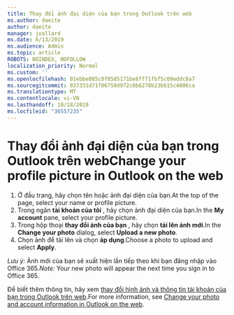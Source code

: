 ```yaml
---
title: Thay đổi ảnh đại diện của bạn trong Outlook trên web
ms.author: daeite
author: daeite
manager: joallard
ms.date: 6/13/2019
ms.audience: Admin
ms.topic: article
ROBOTS: NOINDEX, NOFOLLOW
localization_priority: Normal
ms.custom: ''
ms.openlocfilehash: 01ebbe085c0f8585171be8ff71fbf5c09eddc8a7
ms.sourcegitcommit: 037331d71f06750d972c0b6278b23bb15c4806ca
ms.translationtype: MT
ms.contentlocale: vi-VN
ms.lasthandoff: 10/18/2019
ms.locfileid: "36557235"
---
```

# <a name="change-your-profile-picture-in-outlook-on-the-web"></a><span data-ttu-id="04b95-102">Thay đổi ảnh đại diện của bạn trong Outlook trên web</span><span class="sxs-lookup"><span data-stu-id="04b95-102">Change your profile picture in Outlook on the web</span></span>

1. <span data-ttu-id="04b95-103">Ở đầu trang, hãy chọn tên hoặc ảnh đại diện của bạn.</span><span class="sxs-lookup"><span data-stu-id="04b95-103">At the top of the page, select your name or profile picture.</span></span>
1. <span data-ttu-id="04b95-104">Trong ngăn **tài khoản của tôi** , hãy chọn ảnh đại diện của bạn.</span><span class="sxs-lookup"><span data-stu-id="04b95-104">In the **My account** pane, select your profile picture.</span></span>
1. <span data-ttu-id="04b95-105">Trong hộp thoại **thay đổi ảnh của bạn** , hãy chọn **tải lên ảnh mới**.</span><span class="sxs-lookup"><span data-stu-id="04b95-105">In the **Change your photo** dialog, select **Upload a new photo**.</span></span>
1. <span data-ttu-id="04b95-106">Chọn ảnh để tải lên và chọn **áp dụng**.</span><span class="sxs-lookup"><span data-stu-id="04b95-106">Choose a photo to upload and select **Apply**.</span></span>

<span data-ttu-id="04b95-107">*Lưu ý:* Ảnh mới của bạn sẽ xuất hiện lần tiếp theo khi bạn đăng nhập vào Office 365.</span><span class="sxs-lookup"><span data-stu-id="04b95-107">*Note:* Your new photo will appear the next time you sign in to Office 365.</span></span>

<span data-ttu-id="04b95-108">Để biết thêm thông tin, hãy xem [thay đổi hình ảnh và thông tin tài khoản của bạn trong Outlook trên web](https://support.office.com/article/b2dbb289-851d-4bed-93c3-3e136f5659ec).</span><span class="sxs-lookup"><span data-stu-id="04b95-108">For more information, see [Change your photo and account information in Outlook on the web](https://support.office.com/article/b2dbb289-851d-4bed-93c3-3e136f5659ec).</span></span>